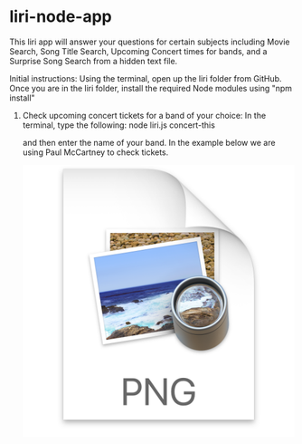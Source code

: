 # liri-node-app


This liri app will answer your questions for certain subjects including Movie Search, Song Title Search, Upcoming Concert times for bands, and a Surprise Song Search from a hidden text file.

Initial instructions:
Using the terminal, open up the liri folder from GitHub.
Once you are in the liri folder, install the required Node modules using "npm install"

1) Check upcoming concert tickets for a band of your choice:
In the terminal, type the following:
        node liri.js concert-this
    
    and then enter the name of your band.  In the example below we are using Paul McCartney to check tickets.

    ![](2019-04-15-23-31-07.png)
    
    




